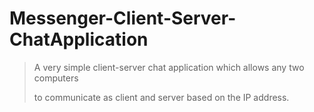 # Messenger-Client-Server-ChatApplication
> A very simple client-server chat application which allows any two computers 
> 
> to communicate as client and server based on the IP address.
